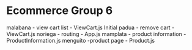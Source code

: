 # Ecommerce Group 6
malabana - view cart list - ViewCart.js Initial
padua - remove cart - ViewCart.js
noriega - routing - App.js
mamplata - product information - ProductInformation.js
menguito -product page - Product.js
